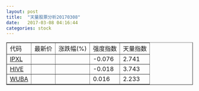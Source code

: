 ```yaml
---
layout: post
title:  "天量股票分析20170308"
date:   2017-03-08 04:16:44
categories: stock
---
```

<script type="text/javascript">
var stockList = []
stockList.push('gb_ipxl');
stockList.push('gb_hive');
stockList.push('gb_wuba');
</script>

<table border="1">
 <tr>
  <td>代码</td>
  <td>最新价</td>
  <td>涨跌幅(%)</td>
 <td>强度指数</td>
 <td>天量指数</td>
</tr>
  <tr id="ipxl"><td><a href="http://stock.finance.sina.com.cn/usstock/quotes/IPXL.html" target="_blank">IPXL</a></td><td></td><td></td><td>-0.076</td><td>2.741</td></tr>
  <tr id="hive"><td><a href="http://stock.finance.sina.com.cn/usstock/quotes/HIVE.html" target="_blank">HIVE</a></td><td></td><td></td><td>-0.018</td><td>3.743</td></tr>
  <tr id="wuba"><td><a href="http://stock.finance.sina.com.cn/usstock/quotes/WUBA.html" target="_blank">WUBA</a></td><td></td><td></td><td>0.016</td><td>2.233</td></tr>
</table>

